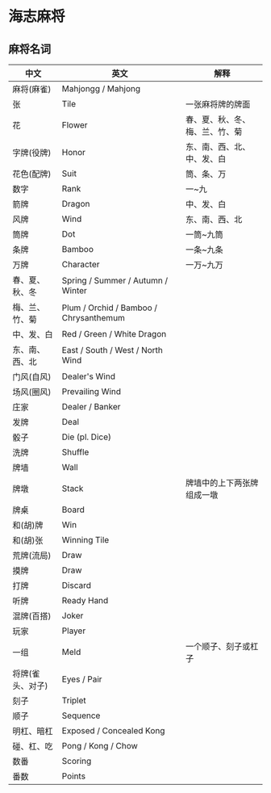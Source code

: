 # 海志麻将

## 麻将名词
| **中文**         | **英文**                               | **解释**                       |
| ---------------- | -------------------------------------- | ------------------------------ |
| 麻将(麻雀)       | Mahjongg / Mahjong                     |                                |
| 张               | Tile                                   | 一张麻将牌的牌面               |
| 花               | Flower                                 | 春、夏、秋、冬、梅、兰、竹、菊 |
| 字牌(役牌)       | Honor                                  | 东、南、西、北、中、发、白     |
| 花色(配牌)       | Suit                                   | 筒、条、万                     |
| 数字             | Rank                                   | 一~九                          |
| 箭牌             | Dragon                                 | 中、发、白                     |
| 风牌             | Wind                                   | 东、南、西、北                 |
| 筒牌             | Dot                                    | 一筒~九筒                      |
| 条牌             | Bamboo                                 | 一条~九条                      |
| 万牌             | Character                              | 一万~九万                      |
| 春、夏、秋、冬   | Spring / Summer / Autumn / Winter      |                                |
| 梅、兰、竹、菊   | Plum / Orchid / Bamboo / Chrysanthemum |                                |
| 中、发、白       | Red / Green / White Dragon             |                                |
| 东、南、西、北   | East / South / West / North Wind       |                                |
| 门风(自风)       | Dealer's Wind                          |                                |
| 场风(圈风)       | Prevailing Wind                        |                                |
| 庄家             | Dealer / Banker                        |                                |
| 发牌             | Deal                                   |                                |
| 骰子             | Die (pl. Dice)                         |                                |
| 洗牌             | Shuffle                                |                                |
| 牌墙             | Wall                                   |                                |
| 牌墩             | Stack                                  | 牌墙中的上下两张牌组成一墩     |
| 牌桌             | Board                                  |                                |
| 和(胡)牌         | Win                                    |                                |
| 和(胡)张         | Winning Tile                           |                                |
| 荒牌(流局)       | Draw                                   |                                |
| 摸牌             | Draw                                   |                                |
| 打牌             | Discard                                |                                |
| 听牌             | Ready Hand                             |                                |
| 混牌(百搭)       | Joker                                  |                                |
| 玩家             | Player                                 |                                |
| 一组             | Meld                                   | 一个顺子、刻子或杠子           |
| 将牌(雀头、对子) | Eyes / Pair                            |                                |
| 刻子             | Triplet                                |                                |
| 顺子             | Sequence                               |                                |
| 明杠、暗杠       | Exposed / Concealed Kong               |                                |
| 碰、杠、吃       | Pong / Kong / Chow                     |                                |
| 数番             | Scoring                                |                                |
| 番数             | Points                                 |                                |
